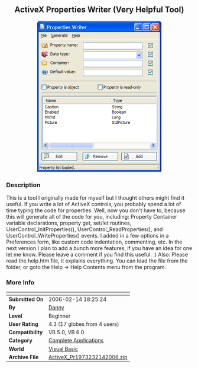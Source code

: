 ﻿<div align="center">

## ActiveX Properties Writer \(Very Helpful Tool\)

<img src="PIC2006214193801349.gif">
</div>

### Description

This is a tool I originally made for myself but I thought others might find it useful. If you write a lot of ActiveX controls, you probably spend a lot of time typing the code for properties. Well, now you don't have to, because this will generate all of the code for you, including: Property Container variable declarations, property get, set/let routines, UserControl_InitProperties(), UserControl_ReadProperties(), and UserControl_WriteProperties() events. I added in a few options in a Preferences form, like custom code indentation, commenting, etc. In the next version I plan to add a bunch more features, if you have an idea for one let me know. Please leave a comment if you find this useful. :) Also: Please read the help.htm file, it explains everything. You can load the file from the folder, or goto the Help -&gt; Help Contents menu from the program.
 
### More Info
 


<span>             |<span>
---                |---
**Submitted On**   |2006-02-14 18:25:24
**By**             |[Danny](https://github.com/Planet-Source-Code/PSCIndex/blob/master/ByAuthor/danny.md)
**Level**          |Beginner
**User Rating**    |4.3 (17 globes from 4 users)
**Compatibility**  |VB 5\.0, VB 6\.0
**Category**       |[Complete Applications](https://github.com/Planet-Source-Code/PSCIndex/blob/master/ByCategory/complete-applications__1-27.md)
**World**          |[Visual Basic](https://github.com/Planet-Source-Code/PSCIndex/blob/master/ByWorld/visual-basic.md)
**Archive File**   |[ActiveX\_Pr1973232142006\.zip](https://github.com/Planet-Source-Code/danny-activex-properties-writer-very-helpful-tool__1-64333/archive/master.zip)









